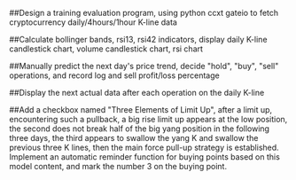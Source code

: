 ##Design a training evaluation program, using python ccxt gateio to fetch cryptocurrency daily/4hours/1hour K-line data

##Calculate bollinger bands, rsi13, rsi42 indicators, display daily K-line candlestick chart, volume candlestick chart, rsi chart

##Manually predict the next day's price trend, decide "hold", "buy", "sell" operations, and record log and sell profit/loss percentage

##Display the next actual data after each operation on the daily K-line

##Add a checkbox named "Three Elements of Limit Up", after a limit up, encountering such a pullback, a big rise limit up appears at the low position, the second does not break half of the big yang position in the following three days, the third appears to swallow the yang K and swallow the previous three K lines, then the main force pull-up strategy is established. Implement an automatic reminder function for buying points based on this model content, and mark the number 3 on the buying point.
